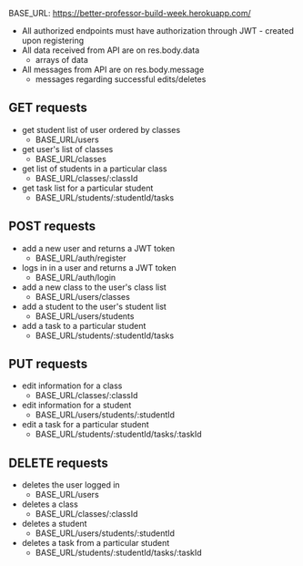 BASE_URL: https://better-professor-build-week.herokuapp.com/

- All authorized endpoints must have authorization through JWT - created upon registering
- All data received from API are on res.body.data
  - arrays of data
- All messages from API are on res.body.message
  - messages regarding successful edits/deletes

## GET requests

- get student list of user ordered by classes
  - BASE_URL/users
- get user's list of classes
  - BASE_URL/classes
- get list of students in a particular class
  - BASE_URL/classes/:classId
- get task list for a particular student
  - BASE_URL/students/:studentId/tasks

## POST requests

- add a new user and returns a JWT token
  - BASE_URL/auth/register
- logs in in a user and returns a JWT token
  - BASE_URL/auth/login
- add a new class to the user's class list
  - BASE_URL/users/classes
- add a student to the user's student list
  - BASE_URL/users/students
- add a task to a particular student
  - BASE_URL/students/:studentId/tasks

## PUT requests

- edit information for a class
  - BASE_URL/classes/:classId
- edit information for a student
  - BASE_URL/users/students/:studentId
- edit a task for a particular student
  - BASE_URL/students/:studentId/tasks/:taskId

## DELETE requests

- deletes the user logged in
  - BASE_URL/users
- deletes a class
  - BASE_URL/classes/:classId
- deletes a student
  - BASE_URL/users/students/:studentId
- deletes a task from a particular student
  - BASE_URL/students/:studentId/tasks/:taskId
